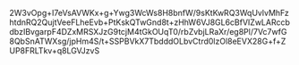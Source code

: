 2W3vOpg+I7eVsAVWKx+g+Ywg3WcWs8H8bnfW/9sKtKwRQ3WqUvlvMhFzhtdnRQ2QujtVeeFLheEvb+PtKskQTwGnd8t+zHhW6VJ8GL6cBfVIZwLARccbdbzIBvgarpF4DZxMRSXJzG9tcjM4tGkOUqT0/rbZvbjLRaXr/eg8Pl/7Vc7wfG8QbSnATWXsg/jpHm4S/t+SSPBVkX7TbdddOLbvCtrd0lzOl8eEVX28G+f+ZUP8FRLTkv+q8LGVJzvS
